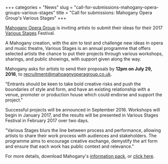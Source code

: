 +++
categories = "News"
slug = "call-for-submissions-mahogany-opera-groups-various-stages"
title = "Call for submissions: Mahogany Opera Group&#039;s Various Stages"
+++

[Mahogany Opera Group](/scene/companies/mahogany-opera-group/) is inviting artists to submit their ideas for their 2017 [Various Stages](http://www.mahoganyoperagroup.co.uk/productions/various-stages/) Festival.

A Mahogany creation, with the aim to test and challenge new ideas in opera and music theatre, Various Stages is an annual programme that offers selected artists the chance to put their projects through various workshops, sharings, and public showings, with support given along the way.

Mahogany asks for artists to send their proposals by **12pm on July 29, 2016**, to [recruitment@mahoagnyoperagroup.co.uk](mailto:recruitment@mahoganyoperagroup.co.uk).

"Entrants should be keen to take bold creative risks and push the boundaries of style and form, and have an existing relationship with a venue, promoter or production house which could endorse and support the project."

Successful projects will be announced in September 2016. Workshops will begin in January 2017, and the results will be presented in Various Stages Festival in February 2017 over two days.

"Various Stages blurs the line between process and performance, allowing artists to share their work process with audiences and stakeholders. The programme aims to encourage creative exchange, demystify the art form and ensure that each work has public context and relevance."

For more details, download Mahogany's [information pack](http://www.mahoganyoperagroup.co.uk/assets/files/Applications/Various%20Stages%202017%20Open%20Call%20-%20FINAL.docx), or [click here](http://www.mahoganyoperagroup.co.uk/news-and-blog/call-for-proposals-various-stages-festival-2017/).

